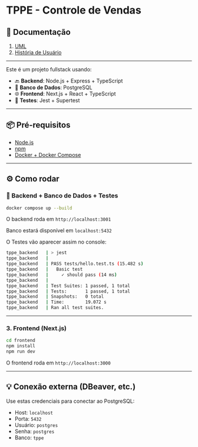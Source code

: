 # TPPE - Controle de Vendas


## 📄 Documentação

1. [UML](docs/UML%20-%20DIAGRAMA%20DE%20CLASSES.png)
2. [História de Usuário](docs/HistoriaDeUsuario.md)

---

Este é um projeto fullstack usando:

- 🔙 **Backend**: Node.js + Express + TypeScript 
- 🐘 **Banco de Dados**: PostgreSQL
- 🌐 **Frontend**: Next.js + React + TypeScript
- 🧪 **Testes**: Jest + Supertest

---

## 📦 Pré-requisitos

- [Node.js](https://nodejs.org/)
- [npm](https://www.npmjs.com/)
- [Docker + Docker Compose](https://docs.docker.com/compose/)

---

## ⚙️ Como rodar

### 🐳 Backend + Banco de Dados + Testes

```bash
docker compose up --build
```

O backend roda em `http://localhost:3001`

Banco estará disponível em `localhost:5432`

O Testes vão aparecer assim no console:

```bash
tppe_backend   | > jest
tppe_backend   | 
tppe_backend   | PASS tests/hello.test.ts (15.482 s)
tppe_backend   |   Basic test
tppe_backend   |     ✓ should pass (14 ms)
tppe_backend   | 
tppe_backend   | Test Suites: 1 passed, 1 total
tppe_backend   | Tests:       1 passed, 1 total
tppe_backend   | Snapshots:   0 total
tppe_backend   | Time:        19.072 s
tppe_backend   | Ran all test suites.
```

---

### 3. Frontend (Next.js)

```bash
cd frontend
npm install
npm run dev
```

O frontend roda em `http://localhost:3000`

---

## 💡 Conexão externa (DBeaver, etc.)

Use estas credenciais para conectar ao PostgreSQL:

- Host: `localhost`
- Porta: `5432`
- Usuário: `postgres`
- Senha: `postgres`
- Banco: `tppe`
